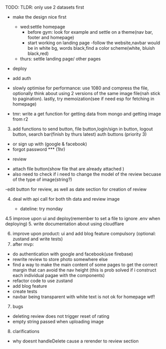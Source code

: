 TODO:
TLDR:
only use 2 datasets first

- make the design nice first
    - wed:settle homepage
        - before gym: look for example and settle on a theme(nav bar, footer and homepage)
        - start working on landing page
          -follow the website,navbar would be in white bg, words black,find a color scheme(white, bluish black,red)
    - thurs: settle landing page/ other pages
- deploy
- add auth
- slowly optimise for performance: use 1080 and compress the file, optionally think about using 2 versions of the same image file(nah stick to pagination). lastly, try memoization(see if need esp for fetching in homepage)

- tmr: write a get function for getting data from mongo and getting image from r2

3. add functions to send button, file button,login/sign in button, logout button, search bar(finish by thurs latest)
   auth buttons (priority 3)

- or sign up with (google & facebook)
- forgot password \*\*\*
  (1hr)

* review

- attach file button(show file that are already attached )
- also need to check if i need to change the model of the review becuase of the type of image(string?)

-edit button for review, as well as date section for creation of review

4. deal with api call for both tih data and review image

    - dateline: try monday

4.5 improve upon ui and deploy(remember to set a file to ignore .env when deploying) 5. write documentation about using cloudflare

6. improve upon product: ui and add blog feature compulsory (optional: zustand and write tests)
7. after mvp:

- do authentication with google and facebook(use firebase)
- rewrite review to store photo somewhere else
- find a way to make the main content of some pages to get the correct margin that can avoid the nav height
  (this is prob solved if i construct each individual pagae with the components)
- refactor code to use zustand
- add blog feature
- create tests
- navbar being transparent with white text is not ok for homepage wtf!

7. bugs

- deleting review does not trigger reset of rating
- empty string passed when uploading image

8. clarifications

- why doesnt handleDelete cause a rerender to review section
